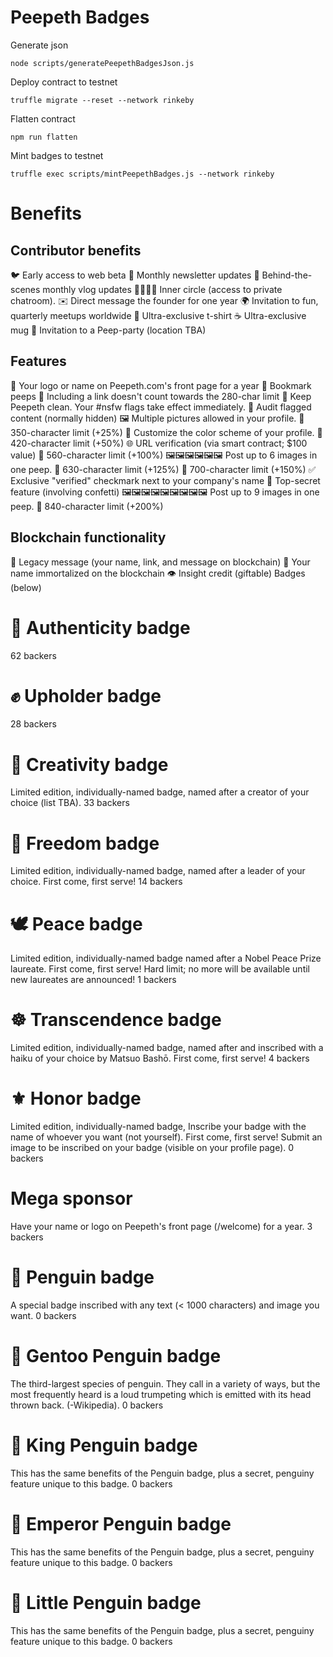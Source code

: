 # Peepeth Badges

Generate json
```
node scripts/generatePeepethBadgesJson.js
```

Deploy contract to testnet
``` 
truffle migrate --reset --network rinkeby
```

Flatten contract
```
npm run flatten
```

Mint badges to testnet
```
truffle exec scripts/mintPeepethBadges.js --network rinkeby
```

# Benefits

## Contributor benefits
🐦 Early access to web beta
📧 Monthly newsletter updates
🎥 Behind-the-scenes monthly vlog updates
👨‍👩‍👧‍👦 Inner circle (access to private chatroom).
✉️ Direct message the founder for one year
🌍 Invitation to fun, quarterly meetups worldwide
👕 Ultra-exclusive t-shirt
☕ Ultra-exclusive mug
🎉 Invitation to a Peep-party (location TBA)

## Features
 Your logo or name on Peepeth.com's front page for a year
🔖 Bookmark peeps
🔗 Including a link doesn't count towards the 280-char limit
👮 Keep Peepeth clean. Your #nsfw flags take effect immediately.
👀 Audit flagged content (normally hidden)
🖼️ Multiple pictures allowed in your profile.
💬 350-character limit (+25%)
🎨 Customize the color scheme of your profile.
💬 420-character limit (+50%)
🌐 URL verification (via smart contract; $100 value)
💬 560-character limit (+100%)
🖼️🖼️🖼️🖼️🖼️🖼️ Post up to 6 images in one peep.
💬 630-character limit (+125%)
💬 700-character limit (+150%)
✅ Exclusive "verified" checkmark next to your company's name
🎊 Top-secret feature (involving confetti)
🖼️🖼️🖼️🖼️🖼️🖼️🖼️🖼️🖼️ Post up to 9 images in one peep.
💬 840-character limit (+200%)

## Blockchain functionality
📜 Legacy message (your name, link, and message on blockchain)
📜 Your name immortalized on the blockchain
👁️ Insight credit (giftable)
Badges (below)

# 💎 Authenticity badge
62 backers

# ✊ Upholder badge
28 backers

# 🌺 Creativity badge
Limited edition, individually-named badge, named after a creator of your choice (list TBA). 
33 backers

# 🗽 Freedom badge
Limited edition, individually-named badge, named after a leader of your choice. First come, first serve!
14 backers

# 🕊️ Peace badge
Limited edition, individually-named badge named after a Nobel Peace Prize laureate. First come, first serve!
Hard limit; no more will be available until new laureates are announced!
1 backers

# ☸️ Transcendence badge
Limited edition, individually-named badge, named after and inscribed with a haiku of your choice by Matsuo Bashō. First come, first serve!
4 backers

# ⚜️ Honor badge
Limited edition, individually-named badge,
Inscribe your badge with the name of whoever you want (not yourself). First come, first serve!
Submit an image to be inscribed on your badge (visible on your profile page).
0 backers

# Mega sponsor
Have your name or logo on Peepeth's front page (/welcome) for a year.
3 backers

# 🐧 Penguin badge
A special badge inscribed with any text (< 1000 characters) and image you want.
0 backers

# 🐧 Gentoo Penguin badge
The third-largest species of penguin. They call in a variety of ways, but the most frequently heard is a loud trumpeting which is emitted with its head thrown back. (-Wikipedia).
0 backers

# 🐧 King Penguin badge
This has the same benefits of the Penguin badge, plus a secret, penguiny feature unique to this badge.
0 backers

# 🐧 Emperor Penguin badge
This has the same benefits of the Penguin badge, plus a secret, penguiny feature unique to this badge.
0 backers

# 🐧 Little Penguin badge
This has the same benefits of the Penguin badge, plus a secret, penguiny feature unique to this badge.
0 backers

